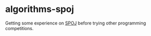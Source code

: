 algorithms-spoj
============

Getting some experience on [SPOJ](http://www.spoj.com/users/davidgalehouse/) before trying other programming competitions. 
